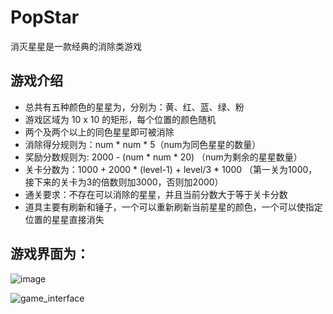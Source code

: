 # PopStar
消灭星星是一款经典的消除类游戏

## 游戏介绍
- 总共有五种颜色的星星为，分别为：黄、红、蓝、绿、粉
- 游戏区域为 10 x 10 的矩形，每个位置的颜色随机
- 两个及两个以上的同色星星即可被消除
- 消除得分规则为：num * num * 5（num为同色星星的数量）
- 奖励分数规则为: 2000 - (num * num * 20) （num为剩余的星星数量）
- 关卡分数为：1000 + 2000 * (level-1) + level/3 * 1000 （第一关为1000， 接下来的关卡为3的倍数则加3000，否则加2000）
- 通关要求：不存在可以消除的星星，并且当前分数大于等于关卡分数
- 道具主要有刷新和锤子，一个可以重新刷新当前星星的颜色，一个可以使指定位置的星星直接消失

## 游戏界面为：
![image](https://user-images.githubusercontent.com/98899771/154812931-efaa1f1d-dadc-4839-9fc0-e8e44a65c7ad.png)

![game_interface](https://user-images.githubusercontent.com/98899771/157398542-dd9f69d9-cc52-4d50-97a2-f5795b92f5cd.gif)
